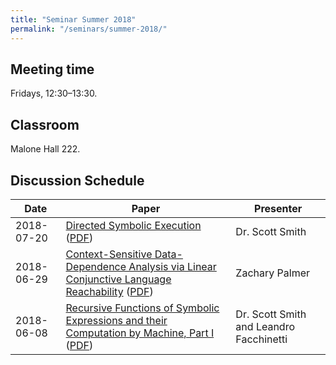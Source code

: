 ```yaml
---
title: "Seminar Summer 2018"
permalink: "/seminars/summer-2018/"
---
```


Meeting time
------------

Fridays, 12:30–13:30.

Classroom
---------

Malone Hall 222.

Discussion Schedule
-------------------

| Date | Paper | Presenter |
|-|-|-|
| 2018-07-20 | [Directed Symbolic Execution](https://dl.acm.org/citation.cfm?id=2041563) ([PDF](https://www.cs.umd.edu/~jfoster/papers/sas11.pdf)) | Dr. Scott Smith |
| 2018-06-29 | [Context-Sensitive Data-Dependence Analysis via Linear Conjunctive Language Reachability](https://dl.acm.org/citation.cfm?id=3009848) ([PDF](https://helloqirun.github.io/papers/popl2017_qirun.pdf)) | Zachary Palmer |
| 2018-06-08 | [Recursive Functions of Symbolic Expressions and their Computation by Machine, Part I](https://dl.acm.org/citation.cfm?id=367199) ([PDF](https://ia800802.us.archive.org/21/items/recursive-functions-symbolic-expressions/Image092317213652.duplex.pdf)) | Dr. Scott Smith and Leandro Facchinetti |
